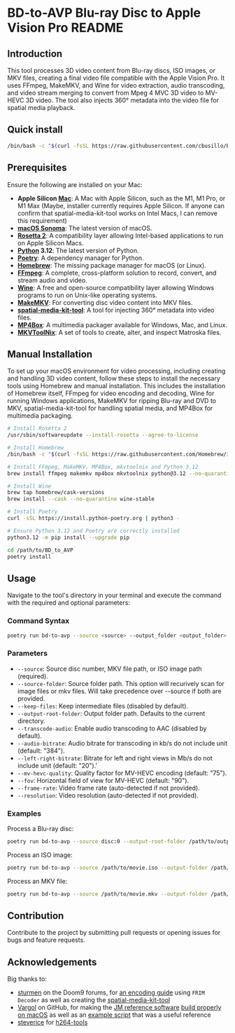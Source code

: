 # BD-to-AVP Blu-ray Disc to Apple Vision Pro README

## Introduction

This tool processes 3D video content from Blu-ray discs, ISO images, or MKV files, creating a final video file compatible with
the Apple Vision Pro. It uses FFmpeg, MakeMKV, and Wine for video extraction, audio transcoding, and video stream merging to convert
from Mpeg 4 MVC 3D video to MV-HEVC 3D video. The tool also injects 360° metadata into the video file for spatial media playback.

## Quick install

```bash
/bin/bash -c "$(curl -fsSL https://raw.githubusercontent.com/cbusillo/BD_to_AVP/release/installer.sh)"
```

## Prerequisites

Ensure the following are installed on your Mac:

- **Apple Silicon [Mac]**: A Mac with Apple Silicon, such as the M1, M1 Pro, or M1 Max (Maybe, installer currently requires Apple
  Silicon. If anyone can confirm that spatial-media-kit-tool works on Intel Macs, I can remove this requirement)
- **[macOS Sonoma]**: The latest version of macOS.
- **[Rosetta 2]**: A compatibility layer allowing Intel-based applications to run on Apple Silicon Macs.
- **[Python] 3.12**: The latest version of Python.
- **[Poetry]**: A dependency manager for Python.
- **[Homebrew]**: The missing package manager for macOS (or Linux).
- **[FFmpeg]**: A complete, cross-platform solution to record, convert, and stream audio and video.
- **[Wine]**: A free and open-source compatibility layer allowing Windows programs to run on Unix-like operating systems.
- **[MakeMKV]**: For converting disc video content into MKV files.
- **[spatial-media-kit-tool]**: A tool for injecting 360° metadata into video files.
- **[MP4Box]**: A multimedia packager available for Windows, Mac, and Linux.
- **[MKVToolNix]**: A set of tools to create, alter, and inspect Matroska files.

## Manual Installation

To set up your macOS environment for video processing, including creating and handling 3D video content, follow these steps to
install the necessary tools using Homebrew and manual installation. This includes the installation of Homebrew itself, FFmpeg for
video encoding and decoding, Wine for running Windows applications, MakeMKV for ripping Blu-ray and DVD to MKV,
spatial-media-kit-tool for handling spatial media, and MP4Box for multimedia packaging.

```bash
# Install Rosetta 2
/usr/sbin/softwareupdate --install-rosetta --agree-to-license

# Install Homebrew
/bin/bash -c "$(curl -fsSL https://raw.githubusercontent.com/Homebrew/install/HEAD/install.sh)"

# Install FFmpeg, MakeMKV, MP4Box, mkvtoolnix and Python 3.12
brew install ffmpeg makemkv mp4box mkvtoolnix python@3.12 --no-quarantine 

# Install Wine
brew tap homebrew/cask-versions
brew install --cask --no-quarantine wine-stable

# Install Poetry
curl -sSL https://install.python-poetry.org | python3 -

# Ensure Python 3.12 and Poetry are correctly installed
python3.12 -m pip install --upgrade pip

cd /path/to/BD_to_AVP
poetry install
```

## Usage

Navigate to the tool's directory in your terminal and execute the command with the required and optional parameters:

### Command Syntax

```bash
poetry run bd-to-avp --source <source> --output_folder <output_folder> [--keep_intermediate] [--transcode_audio] [--audio_bitrate <audio_bitrate>] [--mv_hevc_quality <mv_hevc_quality>] [--fov <fov>] [--frame_rate <frame_rate>] [--resolution <resolution>]
```

### Parameters

- `--source`: Source disc number, MKV file path, or ISO image path (required).
- `--source-folder`: Source folder path. This option will recurively scan for image files or mkv files. Will take precedence over
  --source if both are provided.
- `--keep-files`: Keep intermediate files (disabled by default).
- `--output-root-folder`: Output folder path. Defaults to the current directory.
- `--transcode-audio`: Enable audio transcoding to AAC (disabled by default).
- `--audio-bitrate`: Audio bitrate for transcoding in kb/s do not include unit (default: "384").
- `--left-right-bitrate`: Bitrate for left and right views in Mb/s do not include unit (default: "20").'
- `--mv-hevc-quality`: Quality factor for MV-HEVC encoding (default: "75").
- `--fov`: Horizontal field of view for MV-HEVC (default: "90").
- `--frame-rate`: Video frame rate (auto-detected if not provided).
- `--resolution`: Video resolution (auto-detected if not provided).

### Examples

Process a Blu-ray disc:

```bash
poetry run bd-to-avp --source disc:0 --output-root-folder /path/to/output
```

Process an ISO image:

```bash
poetry run bd-to-avp --source /path/to/movie.iso --output-folder /path/to/output
```

Process an MKV file:

```bash
poetry run bd-to-avp --source /path/to/movie.mkv --output-folder /path/to/output --transcode-audio
```

## Contribution

Contribute to the project by submitting pull requests or opening issues for bugs and feature requests.

## Acknowledgements

Big thanks to:

- [sturmen][sturmen] on the Doom9 forums, for [an encoding guide][sturmen-guide] using `FRIM Decoder` as well as creating
  the [spatial-media-kit-tool]
- [Vargol][vargol] on GitHub, for making the [JM reference software][jm-reference] [build properly on macOS][vargol-tools] as well as
  an [example script][vargol-guide] that was a useful reference
- [steverice][steverice] for [h264-tools][ldecod]

[MakeMKV]: https://www.makemkv.com/

[FFmpeg]: https://ffmpeg.org/

[jm-reference]: https://iphome.hhi.de/suehring/

[ldecod]: https://github.com/steverice/h264-tools

[spatial-media-kit-tool]: https://github.com/sturmen/SpatialMediaKit

[MP4Box]: https://github.com/gpac/gpac/wiki/MP4Box

[sturmen]: https://forum.doom9.org/member.php?u=224594

[sturmen-guide]: https://forum.doom9.org/showthread.php?p=1996846#post1996846

[vargol]: https://github.com/Vargol

[vargol-tools]: https://github.com/Vargol/h264-tools

[vargol-guide]: https://github.com/Vargol/h264-tools/wiki/Conversion-script-for-MVC-3D-blu-ray-extracted-by--MakeMKV

[steverice]: https://github.com/steverice

[h264-tools]: https://github.com/steverice/h264-tools

[Wine]: https://www.winehq.org/

[Homebrew]: https://brew.sh/

[Poetry]: https://python-poetry.org/

[Python]: https://www.python.org/

[Mac]: https://www.apple.com/mac/

[macOS Sonoma]:https://apps.apple.com/us/app/macos-sonoma/id6450717509?mt=12

[Rosetta 2]: https://support.apple.com/en-us/HT211861

[MKVToolNix]: https://mkvtoolnix.download/